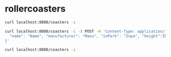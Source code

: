 rollercoasters
==============

```sh
curl localhost:8080/coasters -i

curl localhost:8080/coasters -i -X POST -H 'Content-Type: application/json' --data-raw '{
  "name": "Name", "manufacturer": "Manu", "inPark": "Inpa", "height":55
}'

curl localhost:8080/coasters -i
```
